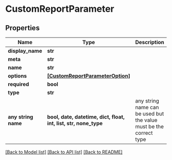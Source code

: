 # CustomReportParameter


## Properties
Name | Type | Description | Notes
------------ | ------------- | ------------- | -------------
**display_name** | **str** |  | [optional] 
**meta** | **str** |  | [optional] 
**name** | **str** |  | [optional] 
**options** | [**[CustomReportParameterOption]**](CustomReportParameterOption.md) |  | [optional] 
**required** | **bool** |  | [optional] 
**type** | **str** |  | [optional] 
**any string name** | **bool, date, datetime, dict, float, int, list, str, none_type** | any string name can be used but the value must be the correct type | [optional]

[[Back to Model list]](../README.md#documentation-for-models) [[Back to API list]](../README.md#documentation-for-api-endpoints) [[Back to README]](../README.md)


